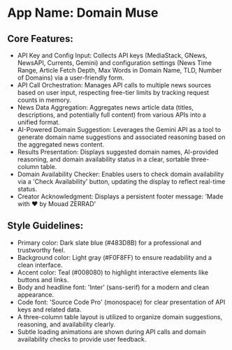 # **App Name**: Domain Muse

## Core Features:

- API Key and Config Input: Collects API keys (MediaStack, GNews, NewsAPI, Currents, Gemini) and configuration settings (News Time Range, Article Fetch Depth, Max Words in Domain Name, TLD, Number of Domains) via a user-friendly form.
- API Call Orchestration: Manages API calls to multiple news sources based on user input, respecting free-tier limits by tracking request counts in memory.
- News Data Aggregation: Aggregates news article data (titles, descriptions, and potentially full content) from various APIs into a unified format.
- AI-Powered Domain Suggestion: Leverages the Gemini API as a tool to generate domain name suggestions and associated reasoning based on the aggregated news content.
- Results Presentation: Displays suggested domain names, AI-provided reasoning, and domain availability status in a clear, sortable three-column table.
- Domain Availability Checker: Enables users to check domain availability via a 'Check Availability' button, updating the display to reflect real-time status.
- Creator Acknowledgment: Displays a persistent footer message: 'Made with ❤️ by Mouad ZERRAD'

## Style Guidelines:

- Primary color: Dark slate blue (#483D8B) for a professional and trustworthy feel.
- Background color: Light gray (#F0F8FF) to ensure readability and a clean interface.
- Accent color: Teal (#008080) to highlight interactive elements like buttons and links.
- Body and headline font: 'Inter' (sans-serif) for a modern and clean appearance.
- Code font: 'Source Code Pro' (monospace) for clear presentation of API keys and related data.
- A three-column table layout is utilized to organize domain suggestions, reasoning, and availability clearly.
- Subtle loading animations are shown during API calls and domain availability checks to provide user feedback.